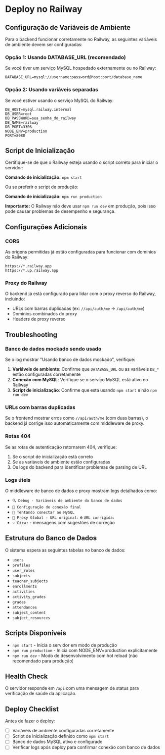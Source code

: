 # Deploy no Railway

## Configuração de Variáveis de Ambiente

Para o backend funcionar corretamente no Railway, as seguintes variáveis de ambiente devem ser configuradas:

### Opção 1: Usando DATABASE_URL (recomendado)
Se você tiver um serviço MySQL hospedado externamente ou no Railway:

```
DATABASE_URL=mysql://username:password@host:port/database_name
```

### Opção 2: Usando variáveis separadas
Se você estiver usando o serviço MySQL do Railway:

```
DB_HOST=mysql.railway.internal
DB_USER=root
DB_PASSWORD=sua_senha_do_railway
DB_NAME=railway
DB_PORT=3306
NODE_ENV=production
PORT=8080
```

## Script de Inicialização

Certifique-se de que o Railway esteja usando o script correto para iniciar o servidor:

**Comando de inicialização:** `npm start`

Ou se preferir o script de produção:

**Comando de inicialização:** `npm run production`

**Importante:** O Railway não deve usar `npm run dev` em produção, pois isso pode causar problemas de desempenho e segurança.

## Configurações Adicionais

### CORS
As origens permitidas já estão configuradas para funcionar com domínios do Railway:

```
https://*.railway.app
https://*.up.railway.app
```

### Proxy do Railway
O backend já está configurado para lidar com o proxy reverso do Railway, incluindo:

- URLs com barras duplicadas (ex: `//api/auth/me` -> `/api/auth/me`)
- Domínios combinados do proxy
- Headers de proxy reverso

## Troubleshooting

### Banco de dados mockado sendo usado
Se o log mostrar "Usando banco de dados mockado", verifique:

1. **Variáveis de ambiente**: Confirme que `DATABASE_URL` ou as variáveis `DB_*` estão configuradas corretamente
2. **Conexão com MySQL**: Verifique se o serviço MySQL está ativo no Railway
3. **Script de inicialização**: Confirme que está usando `npm start` e não `npm run dev`

### URLs com barras duplicadas
Se o frontend mostrar erros como `//api/auth/me` (com duas barras), o backend já corrige isso automaticamente com middleware de proxy.

### Rotas 404
Se as rotas de autenticação retornarem 404, verifique:
1. Se o script de inicialização está correto
2. Se as variáveis de ambiente estão configuradas
3. Os logs do backend para identificar problemas de parsing de URL

### Logs úteis
O middleware de banco de dados e proxy mostram logs detalhados como:
- `🔍 Debug - Variáveis de ambiente do banco de dados`
- `📡 Configuração de conexão final`
- `🔌 Tentando conectar ao MySQL`
- `🔄 Proxy Global - URL original:` e `URL corrigida:`
- `💡 Dica:` - mensagens com sugestões de correção

## Estrutura do Banco de Dados

O sistema espera as seguintes tabelas no banco de dados:
- `users`
- `profiles`
- `user_roles`
- `subjects`
- `teacher_subjects`
- `enrollments`
- `activities`
- `activity_grades`
- `grades`
- `attendances`
- `subject_content`
- `subject_resources`

## Scripts Disponíveis

- `npm start` - Inicia o servidor em modo de produção
- `npm run production` - Inicia com NODE_ENV=production explicitamente
- `npm run dev` - Modo de desenvolvimento com hot reload (não recomendado para produção)

## Health Check

O servidor responde em `/api` com uma mensagem de status para verificação de saúde da aplicação.

## Deploy Checklist

Antes de fazer o deploy:

- [ ] Variáveis de ambiente configuradas corretamente
- [ ] Script de inicialização definido como `npm start`
- [ ] Banco de dados MySQL ativo e configurado
- [ ] Verificar logs após deploy para confirmar conexão com banco de dados
